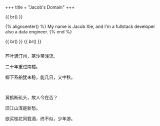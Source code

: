 +++
title = "Jacob's Domain"
+++

{{ br() }}

{% aligncenter() %}
My name is Jacob Xie, and I'm a fullstack developer also a data engineer.
{% end %}

{{ br() }}
{{ br() }}

<div class="column is-8 is-offset-4 sc_poem_font">

芦叶满汀州，寒沙带浅流。

二十年重过南楼。

柳下系船犹未稳，能几日，又中秋。

<br/>

黄鹤断矶头，故人今在否？

旧江山浑是新愁。

欲买桂花同载酒，终不似，少年游。

</div>
